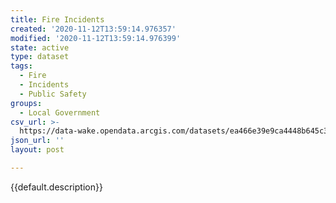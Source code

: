 ```yaml
---
title: Fire Incidents
created: '2020-11-12T13:59:14.976357'
modified: '2020-11-12T13:59:14.976399'
state: active
type: dataset
tags:
  - Fire
  - Incidents
  - Public Safety
groups:
  - Local Government
csv_url: >-
  https://data-wake.opendata.arcgis.com/datasets/ea466e39e9ca4448b645c33a0d6c60ad_0.csv?outSR=%7B%22latestWkid%22%3A3857%2C%22wkid%22%3A102100%7D
json_url: ''
layout: post

---
```

{{default.description}}
